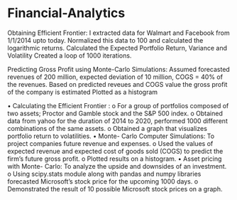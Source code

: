 # Financial-Analytics

Obtaining Efficient Frontier:
I extracted data for Walmart and Facebook from 1/1/2014 upto today.
Normalized this data to 100 and calculated the logarithmic returns.
Calculated the Expected Portfolio Return, Variance and Volatility 
Created a loop of 1000 iterations.

Predicting Gross Profit using Monte-Carlo Simulations:
Assumed forecasted revenues of 200 million, expected deviation of 10 million, COGS = 40% of the revenues.
Based on predicted reveues and COGS value the gross profit of the company is estimated
Plotted as a histogram

•	Calculating the Efficient Frontier : 
o	For a group of portfolios composed of two assets; Proctor and Gamble stock and the S&P 500 index.
o	Obtained data from yahoo for the duration of 2014 to 2020, performed 1000 different combinations of the same assets.
o	Obtained a graph that visualizes portfolio return to volatilities.
•	Monte- Carlo Computer Simulations: To project companies future revenue and expenses.
o	Used the values of expected revenue and expected cost of goods sold (COGS) to predict the firm’s future gross profit.
o	Plotted results on a histogram.
•	Asset pricing with Monte- Carlo: To analyze the upside and downsides of an investment.
o	Using scipy.stats module along with pandas and numpy libraries forecasted Microsoft’s stock price for the upcoming 1000 days.
o	Demonstrated the result of 10 possible Microsoft stock prices on a graph.

